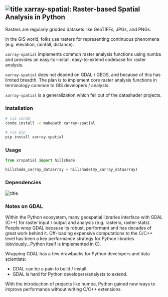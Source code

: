 ![title](https://via.placeholder.com/150x150.png) xarray-spatial: Raster-based Spatial Analysis in Python
-------

Rasters are regularly gridded datasets like GeoTIFFs, JPGs, and PNGs.

In the GIS world, folks use rasters for representing continuous phenomena (e.g. elevation, rainfall, distance).   


`xarray-spatial` implements common raster analysis functions using numba and provides an easy-to-install, easy-to-extend codebase for raster analysis.

`xarray-spatial` does not depend on GDAL / GEOS, and because of this has limited breadth.  The plan is to implement core raster analysis functions in terminology common to GIS developers / analysts.

`xarray-spatial` is a generalization which fell out of the datashader projects.


### Installation
```bash
# via conda
conda install -c makepath xarray-spatial

# via pip
pip install xarray-spatial
```

### Usage
```python
from xrspatial import hillshade

hillshade_xarray_dataarray = hillshade(my_xarray_dataarray)
```

### Dependencies
![title](https://via.placeholder.com/300x400.png)
<Add dependency graph image here>

### Notes on GDAL

Within the Python ecosystem, many geospatial libraries interface with GDAL (C++) for raster input / output and analysis (e.g. rasterio, raster-stats). People wrap GDAL because its robust, performant and has decades of great work behind it. Off-loading expensive computations to the C/C++ level has been a key performance strategy for Python libraries (obviously...Python itself is implemented in C).

Wrapping GDAL has a few drawbacks for Python developers and data scientists:
- GDAL can be a pain to build / install.
- GDAL is hard for Python developers/analysts to extend.

With the introduction of projects like numba, Python gained new ways to improve performance without writing C/C++ extensions.
